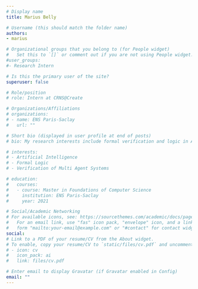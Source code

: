 ```yaml
---
# Display name
title: Marius Belly

# Username (this should match the folder name)
authors:
- marius

# Organizational groups that you belong to (for People widget)
#   Set this to `[]` or comment out if you are not using People widget.
#user_groups:
#- Research Intern

# Is this the primary user of the site?
superuser: false

# Role/position
# role: Intern at CRNS@Create

# Organizations/Affiliations
# organizations:
# - name: ENS Paris-Saclay
#   url: ""

# Short bio (displayed in user profile at end of posts)
# bio: My research interests include formal verification and logic in AI.

# interests:
# - Artificial Intelligence
# - Formal Logic
# - Verification of Multi Agent Systems

# education:
#   courses:
#   - course: Master in Foundations of Computer Science
#     institution: ENS Paris-Saclay
#     year: 2021

# Social/Academic Networking
# For available icons, see: https://sourcethemes.com/academic/docs/page-builder/#icons
#   For an email link, use "fas" icon pack, "envelope" icon, and a link in the
#   form "mailto:your-email@example.com" or "#contact" for contact widget.
social:
# Link to a PDF of your resume/CV from the About widget.
# To enable, copy your resume/CV to `static/files/cv.pdf` and uncomment the lines below.
# - icon: cv
#   icon_pack: ai
#   link: files/cv.pdf

# Enter email to display Gravatar (if Gravatar enabled in Config)
email: ""
---
```


